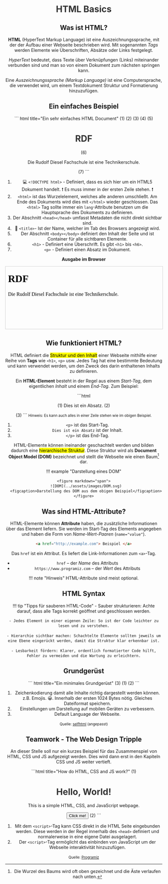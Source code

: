 # HTML Basics

## Was ist HTML?

__HTML__ (HyperText Markup Language) ist eine Auszeichnungssprache, mit der der Aufbau einer Webseite beschrieben wird. Mit sogenannten _Tags_ werden Elemente wie Überschriften, Absätze oder Links festgelegt.

_HyperText_ bedeutet, dass Texte über Verknüpfungen (Links) miteinander verbunden sind und man so von einem Dokument zum nächsten springen kann.

Eine _Auszeichnungssprache (Markup Language)_ ist eine Computersprache, die verwendet wird, um einem Textdokument Struktur und Formatierung hinzuzufügen.

## Ein einfaches Beispiel

<div class="annotate" markdown>
``` html title="Ein sehr einfaches HTML Document"
<!DOCTYPE html> (1)
<html> (2)

  <head> (3)
    <title>RDF - Rudolf Diesel Fachschule</title> (4)
  </head>

  <body> (5)
    <h1>RDF</h1> (6)
    <p>Die Rudolf Diesel Fachschule ist eine Technikerschule.</p> (7)
  </body>

</html> 
```
</div>

1. :computer: `<!DOCTYPE html>` - Definiert, dass es sich hier um ein HTML5 Dokument handelt. :exclamation: Es muss immer in der ersten Zeile stehen. :exclamation:
2. `<html>` ist das Wurzelelement, welches alle anderen umschließt. Am Ende des Dokuments wird dies mit `</html>` wieder geschlossen. Das `<html>` Tag sollte immer ein `lang`-Attribute benutzen um die Hauptsprache des Dokuments zu definieren.
3. Der Abschnitt `<head></head>` umfasst Metadaten die nicht direkt sichtbar sind.
4. :small_red_triangle: `<title>`- Ist der Name, welcher im Tab des Browsers angezeigt wird.
5. Der Abschnitt `<body></body>` definiert den Inhalt der Seite und ist Container für alle sichtbaren Elemente.
6. `<h1>` - Definiert eine Überschrift. Es gibt `<h1>` bis `<h6>`.
7. `<p>` - Definiert einen Absatz im Dokument.

__Ausgabe im Browser__
<iframe 
  srcdoc='<!DOCTYPE html><html><head><title>RDF</title></head><body><h1>RDF</h1><p>Die Rudolf Diesel Fachschule ist eine Technikerschule.</p></body></html>' 
  width="100%" 
  height="200" 
  style="border:1px solid #ccc;">
</iframe>

## Wie funktioniert HTML?

HTML definiert die <mark>Struktur und den Inhalt</mark> einer Webseite mithilfe einer Reihe von __Tags__ wie `<h1>`, `<p>` usw. Jedes Tag hat eine bestimmte Bedeutung und kann verwendet werden, um den Zweck des darin enthaltenen Inhalts zu definieren.

Ein __HTML-Element__ besteht in der Regel aus einem _Start-Tag_, dem eigentlichen _Inhalt_ und einem _End-Tag_. Zum Beispiel:

<div class="annotate" markdown>
```html
<p> (1)
    Dies ist ein Absatz. (2)
</p> (3)
``` 
<small>Hinweis: Es kann auch alles in einer Zeile stehen wie im obigen Beispiel.</small>
</div>

1. `<p>` ist das Start-Tag. 
2. `Dies ist ein Absatz` ist der Inhalt.
3.  `</p>` ist das End-Tag.

HTML-Elemente können ineinander geschachtelt werden und bilden dadurch eine <mark>hierarchische Struktur</mark>. Diese Struktur wird als __Document Object Model (DOM)__ bezeichnet und stellt die Webseite wie einen Baum[^1] dar.

!!! example "Darstellung eines DOM" 

    <figure markdown="span">
      ![DOM](../assets/images/DOM.svg)
      <figcaption>Darstellung des DOM aus dem obigen Beispiel</figcaption>
    </figure>

[^1]: Die Wurzel des Baums wird oft oben gezeichnet und die Äste verlaufen nach unten.

## Was sind HTML-Attribute?

HTML-Elemente können __Attribute__ haben, die zusätzliche Informationen über das Element liefern. Sie werden im Start-Tag des Elements angegeben und haben die Form von _Name-Wert-Paaren_ (`name="value"`). 

```html
<a href="http://example.com"> Beispiel </a>
```

Das `href` ist ein Attribut. Es liefert die Link-Informationen zum `<a>`-Tag. 

- `href` – der _Name_ des Attributs
- `https://www.programiz.com` – der _Wert_ des Attributs

!!! note "Hinweis"
    HTML-Attribute sind meist optional.

## HTML Syntax

!!! tip "Tipps für sauberen HTML-Code"
    - Sauber strukturieren: Achte darauf, dass alle Tags korrekt geöffnet und geschlossen werden.

    - Jedes Element in einer eigenen Zeile: So ist der Code leichter zu lesen und zu verstehen.

    - Hierarchie sichtbar machen: Schachtelte Elemente sollten jeweils um eine Ebene eingerückt werden, damit die Struktur klar erkennbar ist.

    - Lesbarkeit fördern: Klarer, ordentlich formatierter Code hilft, Fehler zu vermeiden und die Wartung zu erleichtern.

## Grundgerüst 

<div class="annotate" markdown>
``` html title="Ein minimales Grundgerüst"
<!DOCTYPE html>
<html lang="de"> (3)

  <head>
    <meta charset="utf-8" /> (1)
    <meta name="viewport" content="width=device-width, initial-scale=1.0" /> (2)
    <title>aussagekräftiger Seitentitel</title>
  </head>

  <body>
    <!-- Sichtbarer Inhalt! -->
  </body>

</html> 
```
</div>

1. Zeichenkodierung damit alle Inhalte richtig dargestellt werden können. z.B. Emojis. 😀. Innerhalb der ersten 1024 Bytes nötig. Gleiches Dateiformat speichern.
2. Einstellungen um Darstellung auf mobilen Geräten zu verbessern.
3. Default Language der Webseite.

<small>Quelle: [selfhtml](https://wiki.selfhtml.org/wiki/HTML/Tutorials/Grundger%C3%BCst) (angepasst)</small>

## Teamwork - The Web Design Tripple

An dieser Stelle soll nur ein kurzes Beispiel für das Zusammenspiel von HTML, CSS und JS aufgezeigt werden. Dies wird dann erst in den Kapiteln CSS und JS weiter vertieft.


<div class="annotate" markdown>
```html title="How do HTML, CSS and JS work?"
<html>
    <head>
        <title>My Webpage</title> 
        (1)<style> 
          body {
            text-align: center;
          }
          h1 {
            color: #333;
          }
        </style>
    </head>
    <body>
        <h1>Hello, World!</h1>
        <p>This is a simple HTML, CSS, and JavaScript webpage.</p>
        <button onclick="displayAlert()">Click me!</button>
        (2)<script>
          function displayAlert() {
    	alert('Hello World!');
          }
        </script>
    </body>
</html>
``` 
</div>

1. Mit dem `<script>`-Tag kann CSS direkt in die HTML Seite eingebunden werden. Diese werden in der Regel innerhalb des `<head>` definiert und normalerweise in eine eigene Datei ausgelagert.
2. Der `<script>`-Tag ermöglicht das einbinden von JavaScript um der Webseite interaktivität hinzuzufügen.

<small>Quelle: [Programiz](https://www.programiz.com/html/web-design-basics) </small> 


